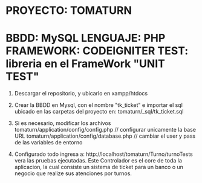 PROYECTO: TOMATURN
==================
BBDD: MySQL
LENGUAJE: PHP
FRAMEWORK: CODEIGNITER
TEST: libreria en el FrameWork "UNIT TEST" 
==================
1. Descargar el repositorio, y ubicarlo en xampp/htdocs
2. Crear la BBDD en Mysql, con el nombre "tk_ticket" e importar el sql ubicado en las carpetas del proyecto en: tomaturn/_sql/tk_ticket.sql

3. Si es necesario, modificar los archivos 
	tomaturn/application/config/config.php // configurar unicamente la base URL
	tomaturn/application/config/database.php // cambiar el user y pass de las variables de entorno

4. Configurado todo ingresa a: http://localhost/tomaturn/Turno/turnoTests
   vera las pruebas ejecutadas.
   Este Controlador es el core de toda la aplicacion, la cual consiste un sistema de ticket para un banco o un negocio que realize sus atenciones por turnos.
